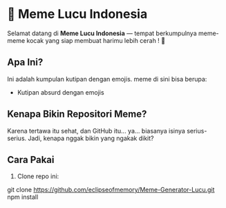 # 🤣 Meme Lucu Indonesia

Selamat datang di **Meme Lucu Indonesia** — tempat berkumpulnya meme-meme kocak yang siap membuat harimu lebih cerah ! 🌈

## Apa Ini?

Ini adalah kumpulan kutipan dengan emojis. meme di sini bisa berupa:

- Kutipan absurd dengan emojis 

## Kenapa Bikin Repositori Meme?

Karena tertawa itu sehat, dan GitHub itu... ya... biasanya isinya serius-serius. Jadi, kenapa nggak bikin yang ngakak dikit?

## Cara Pakai

1. Clone repo ini:

git clone https://github.com/eclipseofmemory/Meme-Generator-Lucu.git
npm install